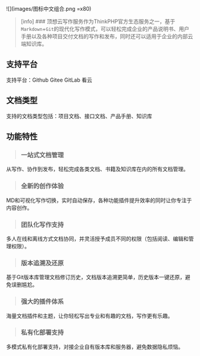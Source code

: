 ![](images/图标中文组合.png =x80)

> [info] ### 顶想云写作服务作为ThinkPHP官方生态服务之一，基于`Markdown`+`Git`的现代化写作模式，可以轻松完成企业的产品说明书、用户手册以及各种项目交付文档的写作和发布，同时还可以适用于企业的内部云端知识库。

## 支持平台

支持平台：Github Gitee GitLab 看云

## 文档类型

支持的文档类型包括：项目文档、接口文档、产品手册、知识库

## 功能特性

> ### 一站式文档管理

从写作、协作到发布，轻松完成各类文档、书籍及知识库在内的所有文档管理。

> ### 全新的创作体验

MD和可视化写作切换，实时自动保存，各种功能插件提升效率的同时让你专注于内容创作。

> ### 团队化写作支持

多人在线和离线方式文档协同，并灵活授予成员不同的权限（包括阅读、编辑和管理权限）。

> ### 版本追溯及还原

基于Git版本库管理文档修订历史，文档版本追溯更简单，历史版本一键还原，避免误删尴尬。

> ### 强大的插件体系

海量文档插件和主题，让你轻松写出专业和有趣的文档，写作更有乐趣。

> ### 私有化部署支持

多模式私有化部署支持，对接企业自有版本库和服务器，避免数据隐私烦恼。
